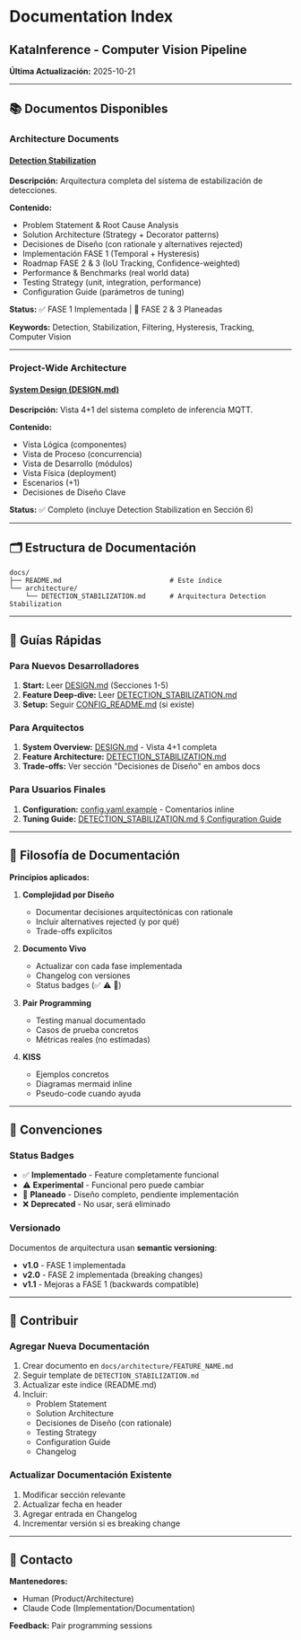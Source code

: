 # Documentation Index
## KataInference - Computer Vision Pipeline

**Última Actualización:** 2025-10-21

---

## 📚 Documentos Disponibles

### Architecture Documents

#### [Detection Stabilization](./architecture/DETECTION_STABILIZATION.md)
**Descripción:** Arquitectura completa del sistema de estabilización de detecciones.

**Contenido:**
- Problem Statement & Root Cause Analysis
- Solution Architecture (Strategy + Decorator patterns)
- Decisiones de Diseño (con rationale y alternatives rejected)
- Implementación FASE 1 (Temporal + Hysteresis)
- Roadmap FASE 2 & 3 (IoU Tracking, Confidence-weighted)
- Performance & Benchmarks (real world data)
- Testing Strategy (unit, integration, performance)
- Configuration Guide (parámetros de tuning)

**Status:** ✅ FASE 1 Implementada | 🚧 FASE 2 & 3 Planeadas

**Keywords:** Detection, Stabilization, Filtering, Hysteresis, Tracking, Computer Vision

---

### Project-Wide Architecture

#### [System Design (DESIGN.md)](../quickstart/inference/adeline/DESIGN.md)
**Descripción:** Vista 4+1 del sistema completo de inferencia MQTT.

**Contenido:**
- Vista Lógica (componentes)
- Vista de Proceso (concurrencia)
- Vista de Desarrollo (módulos)
- Vista Física (deployment)
- Escenarios (+1)
- Decisiones de Diseño Clave

**Status:** ✅ Completo (incluye Detection Stabilization en Sección 6)

---

## 🗂️ Estructura de Documentación

```
docs/
├── README.md                           # Este índice
└── architecture/
    └── DETECTION_STABILIZATION.md      # Arquitectura Detection Stabilization
```

---

## 📖 Guías Rápidas

### Para Nuevos Desarrolladores

1. **Start:** Leer [DESIGN.md](../quickstart/inference/adeline/DESIGN.md) (Secciones 1-5)
2. **Feature Deep-dive:** Leer [DETECTION_STABILIZATION.md](./architecture/DETECTION_STABILIZATION.md)
3. **Setup:** Seguir [CONFIG_README.md](../CONFIG_README.md) (si existe)

### Para Arquitectos

1. **System Overview:** [DESIGN.md](../quickstart/inference/adeline/DESIGN.md) - Vista 4+1 completa
2. **Feature Architecture:** [DETECTION_STABILIZATION.md](./architecture/DETECTION_STABILIZATION.md)
3. **Trade-offs:** Ver sección "Decisiones de Diseño" en ambos docs

### Para Usuarios Finales

1. **Configuration:** [config.yaml.example](../config.yaml.example) - Comentarios inline
2. **Tuning Guide:** [DETECTION_STABILIZATION.md § Configuration Guide](./architecture/DETECTION_STABILIZATION.md#configuration-guide)

---

## 🔄 Filosofía de Documentación

**Principios aplicados:**

1. **Complejidad por Diseño**
   - Documentar decisiones arquitectónicas con rationale
   - Incluir alternatives rejected (y por qué)
   - Trade-offs explícitos

2. **Documento Vivo**
   - Actualizar con cada fase implementada
   - Changelog con versiones
   - Status badges (✅ ⚠️ 🚧)

3. **Pair Programming**
   - Testing manual documentado
   - Casos de prueba concretos
   - Métricas reales (no estimadas)

4. **KISS**
   - Ejemplos concretos
   - Diagramas mermaid inline
   - Pseudo-code cuando ayuda

---

## 📝 Convenciones

### Status Badges

- ✅ **Implementado** - Feature completamente funcional
- ⚠️ **Experimental** - Funcional pero puede cambiar
- 🚧 **Planeado** - Diseño completo, pendiente implementación
- ❌ **Deprecated** - No usar, será eliminado

### Versionado

Documentos de arquitectura usan **semantic versioning**:
- **v1.0** - FASE 1 implementada
- **v2.0** - FASE 2 implementada (breaking changes)
- **v1.1** - Mejoras a FASE 1 (backwards compatible)

---

## 🤝 Contribuir

### Agregar Nueva Documentación

1. Crear documento en `docs/architecture/FEATURE_NAME.md`
2. Seguir template de `DETECTION_STABILIZATION.md`
3. Actualizar este índice (README.md)
4. Incluir:
   - Problem Statement
   - Solution Architecture
   - Decisiones de Diseño (con rationale)
   - Testing Strategy
   - Configuration Guide
   - Changelog

### Actualizar Documentación Existente

1. Modificar sección relevante
2. Actualizar fecha en header
3. Agregar entrada en Changelog
4. Incrementar versión si es breaking change

---

## 📧 Contacto

**Mantenedores:**
- Human (Product/Architecture)
- Claude Code (Implementation/Documentation)

**Feedback:** Pair programming sessions
